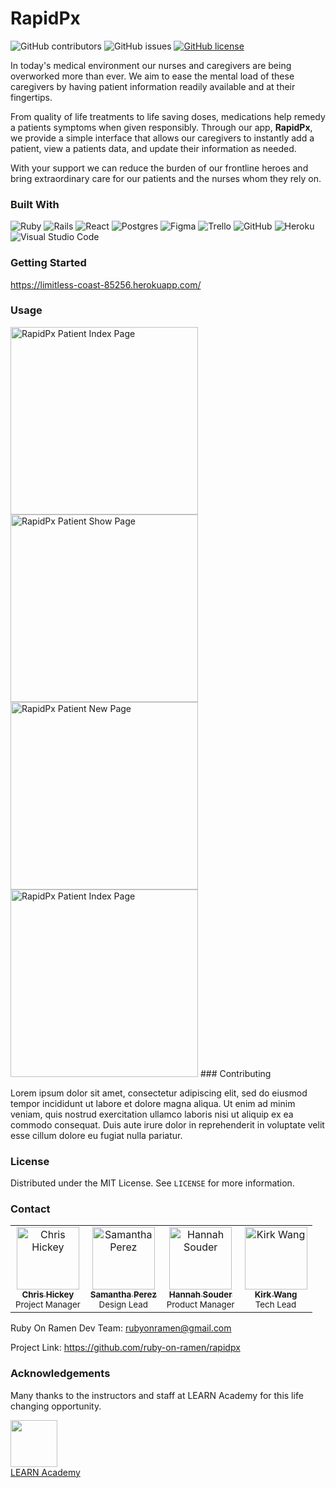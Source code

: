 # RapidPx

![GitHub contributors](https://img.shields.io/github/contributors/ruby-on-ramen/rapidpx?style=for-the-badge&logo=ruby) ![GitHub issues](https://img.shields.io/github/issues/ruby-on-ramen/rapidpx?style=for-the-badge&logo=github) [![GitHub license](https://img.shields.io/github/license/ruby-on-ramen/rapidpx?style=for-the-badge)](https://github.com/ruby-on-ramen/rapidpx)

In today's medical environment our nurses and caregivers are being overworked more than ever. We aim to ease the mental load of these caregivers by having patient information readily available and at their fingertips.

From quality of life treatments to life saving doses, medications help remedy a patients symptoms when given responsibly. Through our app, **RapidPx**, we provide a simple interface that allows our caregivers to instantly add a patient, view a patients data, and update their information as needed.

With your support we can reduce the burden of our frontline heroes and bring extraordinary care for our patients and the nurses whom they rely on.

### Built With

![Ruby](https://img.shields.io/badge/ruby-%23CC342D.svg?style=for-the-badge&logo=ruby&logoColor=white) ![Rails](https://img.shields.io/badge/rails-%23CC0000.svg?style=for-the-badge&logo=ruby-on-rails&logoColor=white) ![React](https://img.shields.io/badge/react-%2320232a.svg?style=for-the-badge&logo=react&logoColor=%2361DAFB) ![Postgres](https://img.shields.io/badge/postgres-%23316192.svg?style=for-the-badge&logo=postgresql&logoColor=white)
![Figma](https://img.shields.io/badge/figma-%23F24E1E.svg?style=for-the-badge&logo=figma&logoColor=white) ![Trello](https://img.shields.io/badge/Trello-%23026AA7.svg?style=for-the-badge&logo=Trello&logoColor=white) ![GitHub](https://img.shields.io/badge/github-%23121011.svg?style=for-the-badge&logo=github&logoColor=white) ![Heroku](https://img.shields.io/badge/heroku-%23430098.svg?style=for-the-badge&logo=heroku&logoColor=white)
![Visual Studio Code](https://img.shields.io/badge/Visual%20Studio%20Code-0078d7.svg?style=for-the-badge&logo=visual-studio-code&logoColor=white)

### Getting Started

https://limitless-coast-85256.herokuapp.com/

### Usage

<img src="https://i.imgur.com/DZV4K6D.png" height="300px;" alt="RapidPx Patient Index Page" />
<img src="https://i.imgur.com/sCWYfJJ.png" height="300px;" alt="RapidPx Patient Show Page" />
<img src="https://i.imgur.com/L2IydBu.png" height="300px;" alt="RapidPx Patient New Page" />
<img src="https://i.imgur.com/6SdmqmU.png" height="300px;" alt="RapidPx Patient Index Page" />
### Contributing

Lorem ipsum dolor sit amet, consectetur adipiscing elit, sed do eiusmod tempor incididunt ut labore et dolore magna aliqua. Ut enim ad minim veniam, quis nostrud exercitation ullamco laboris nisi ut aliquip ex ea commodo consequat. Duis aute irure dolor in reprehenderit in voluptate velit esse cillum dolore eu fugiat nulla pariatur.

### License

Distributed under the MIT License. See `LICENSE` for more information.

### Contact

<table>
  <tr>
    <td align="center"><a href="https://www.linkedin.com/in/christopher-hickey-6228b3a/" target="_blank"><img src="https://media-exp1.licdn.com/dms/image/C5603AQEy3yWNxXNghQ/profile-displayphoto-shrink_800_800/0/1549829313463?e=1650499200&v=beta&t=3EipenpypU2WIy3hU1oX1Wz532_HmsdGeexOlYU8pkI" width="100px;" alt="Chris Hickey" /><br /><b><sub>Chris Hickey</sub></b></a><br /><sub>Project Manager</sub>
    <td align="center"><a href="https://www.linkedin.com/in/samantha-perez-71b89922b/" target="_blank"><img src="https://media-exp1.licdn.com/dms/image/C4E03AQF06aVwyXqnkQ/profile-displayphoto-shrink_800_800/0/1643310587630?e=1650499200&v=beta&t=dwf3-KIM4VrLUOXDY0mOYW9-mokl-inOaMxkXAJ5GxM" width="100px;" alt="Samantha Perez" /><br /><b><sub>Samantha Perez</sub></b></a><br /><sub>Design Lead</sub>
    <td align="center"><a href="https://www.linkedin.com/in/hannahsouder/" target="_blank"><img src="https://media-exp1.licdn.com/dms/image/C5603AQGMQVb1ddvO5A/profile-displayphoto-shrink_800_800/0/1646100572712?e=1651708800&v=beta&t=P_h3HrK42508LcTPg6nIdJoSf8hCTVPo3a4uI_EobLg" width="100px;" alt="Hannah Souder" /><br /><b><sub>Hannah Souder</sub></b></a><br /><sub>Product Manager</sub>
    <td align="center"><a href="https://www.linkedin.com/in/kirkkwang/" target="_blank"><img src="https://media-exp1.licdn.com/dms/image/C5603AQH_Z8-w7VGlHw/profile-displayphoto-shrink_400_400/0/1630872534943?e=1650499200&v=beta&t=CAY41VjgJHVlHM8s2Do9ohQUlkycEkUwRq4kso4_7hc" width="100px;" alt="Kirk Wang" /><br /><b><sub>Kirk Wang</sub></b></a><br /><sub>Tech Lead</sub>
</table>

Ruby On Ramen Dev Team: rubyonramen@gmail.com

Project Link: https://github.com/ruby-on-ramen/rapidpx

### Acknowledgements

Many thanks to the instructors and staff at LEARN Academy for this life changing opportunity.

<a href="https://www.learnacademy.org/"><img src="https://avatars.githubusercontent.com/u/95195643?s=200&v=4" width="75"><br>LEARN Academy</a>
